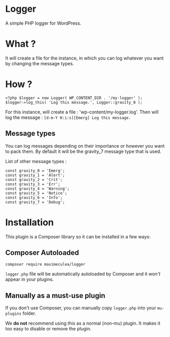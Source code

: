 # Logger

A simple PHP logger for WordPress.

# What ?

It will create a file for the instance, in which you can log whatever you want by changing the message types.

# How ?

    <?php $logger = new Logger( WP_CONTENT_DIR . '/my-logger' );
    $logger->log_this( 'Log this message.', Logger::gravity_0 );

For this instance, will create a file : 'wp-content/my-logger.log'.
Then will log the message : `[d-m-Y H:i:s][Emerg] Log this message.`

## Message types

You can log messages depending on their importance or however you want to pack them.
By default it will be the gravity_7 message type that is used.

List of other message types :

	const gravity_0 = 'Emerg';
	const gravity_1 = 'Alert';
	const gravity_2 = 'Crit';
	const gravity_3 = 'Err';
	const gravity_4 = 'Warning';
	const gravity_5 = 'Notice';
	const gravity_6 = 'Info';
	const gravity_7 = 'Debug';

# Installation

This plugin is a Composer library so it can be installed in a few ways:

## Composer Autoloaded

`composer require maximeculea/logger`

`logger.php` file will be automatically autoloaded by Composer and it *won't* appear in your plugins.

## Manually as a must-use plugin

If you don't use Composer, you can manually copy `logger.php` into your `mu-plugins` folder.

We **do not** recommend using this as a normal (non-mu) plugin. It makes it too easy to disable or remove the plugin.